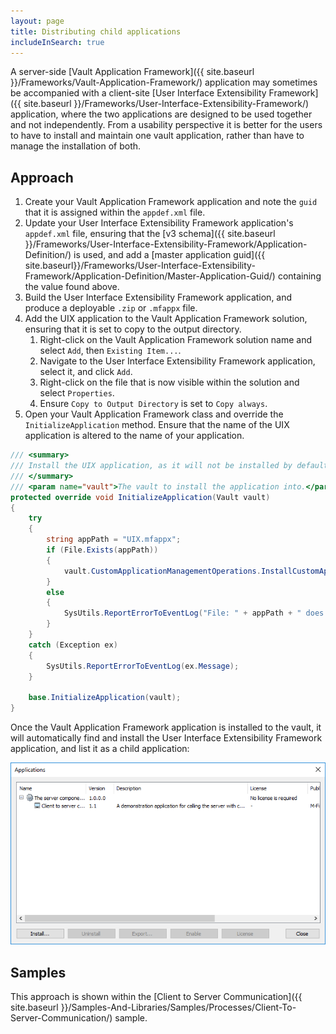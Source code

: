 ```yaml
---
layout: page
title: Distributing child applications
includeInSearch: true
---
```


A server-side [Vault Application Framework]({{ site.baseurl }}/Frameworks/Vault-Application-Framework/) application may sometimes be accompanied with a client-site [User Interface Extensibility Framework]({{ site.baseurl }}/Frameworks/User-Interface-Extensibility-Framework/) application, where the two applications are designed to be used together and not independently.  From a usability perspective it is better for the users to have to install and maintain one vault application, rather than have to manage the installation of both.

## Approach

1. Create your Vault Application Framework application and note the `guid` that it is assigned within the `appdef.xml` file.
2. Update your User Interface Extensibility Framework application's `appdef.xml` file, ensuring that the [v3 schema]({{ site.baseurl }}/Frameworks/User-Interface-Extensibility-Framework/Application-Definition/) is used, and add a [master application guid]({{ site.baseurl}}/Frameworks/User-Interface-Extensibility-Framework/Application-Definition/Master-Application-Guid/) containing the value found above.
3. Build the User Interface Extensibility Framework application, and produce a deployable `.zip` or `.mfappx` file.
4. Add the UIX application to the Vault Application Framework solution, ensuring that it is set to copy to the output directory.
	1. Right-click on the Vault Application Framework solution name and select `Add`, then `Existing Item...`.
	2. Navigate to the User Interface Extensibility Framework application, select it, and click `Add`.
	3. Right-click on the file that is now visible within the solution and select `Properties`.
	4. Ensure `Copy to Output Directory` is set to `Copy always`.
5. Open your Vault Application Framework class and override the `InitializeApplication` method.  Ensure that the name of the UIX application is altered to the name of your application.

```csharp
/// <summary>
/// Install the UIX application, as it will not be installed by default.
/// </summary>
/// <param name="vault">The vault to install the application into.</param>
protected override void InitializeApplication(Vault vault)
{
	try
	{
		string appPath = "UIX.mfappx";
		if (File.Exists(appPath))
		{
			vault.CustomApplicationManagementOperations.InstallCustomApplication(appPath);
		}
		else
		{
			SysUtils.ReportErrorToEventLog("File: " + appPath + " does not exist");
		}
	}
	catch (Exception ex)
	{
		SysUtils.ReportErrorToEventLog(ex.Message);
	}

	base.InitializeApplication(vault);
}
```

Once the Vault Application Framework application is installed to the vault, it will automatically find and install the User Interface Extensibility Framework application, and list it as a child application:

![A child application displayed under its parent in the M-Files Admin tool](parent-child-applications.png)

## Samples

This approach is shown within the [Client to Server Communication]({{ site.baseurl }}/Samples-And-Libraries/Samples/Processes/Client-To-Server-Communication/) sample.
